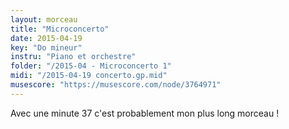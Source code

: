 ```yaml
---
layout: morceau
title: "Microconcerto"
date: 2015-04-19
key: "Do mineur"
instru: "Piano et orchestre"
folder: "/2015-04 - Microconcerto 1"
midi: "/2015-04-19 concerto.gp.mid"
musescore: "https://musescore.com/node/3764971"
---
```


Avec une minute 37 c'est probablement mon plus long morceau !
